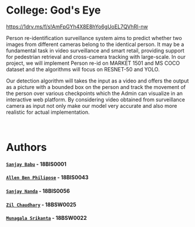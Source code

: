 # College: God's Eye

https://1drv.ms/f/s!AmFpGYh4X8E8hYo6gUoEL7QVhRl-nw

Person re-identification surveillance system aims to predict whether two images from different cameras belong to the identical person. It may be a fundamental task in video surveillance and smart retail, providing support for pedestrian retrieval and cross-camera tracking with large-scale. In our project, we will implement Person re-id on MARKET 1501 and MS COCO dataset and the algorithms will focus on RESNET-50 and YOLO.

Our detection algorithm will takes the input as a video and offers the output as a picture with a bounded box on the person and track the movement of the person over various checkpoints which the Admin can visualize in an interactive web platform. By considering video obtained from surveillance camera as input not only make our model very accurate and also more realistic for actual implementation.

<br />

# Authors

#### [``Sanjay Babu``](https://github.com/sanjaybabu2210) - 18BIS0001
#### [``Allen Ben Philipose``](https://allen.iykk.in/) - 18BIS0043
#### [``Sanjay Nanda``](https://github.com/sanjay-nanda) - 18BIS0056
#### [``Zil Chaudhary``](https://github.com/ZilChaudhary) - 18BSW0025
#### [``Munagala Srikanta``](https://github.com/lushee) - 18BSW0022
